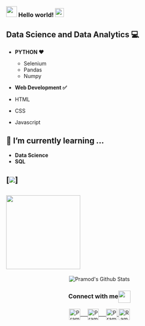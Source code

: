 ### <img src="https://github.com/rajput2107/rajput2107/blob/master/Assets/Hi.gif" width="29px"> Hello world!&nbsp;<img src="https://github.com/rajput2107/rajput2107/blob/master/Assets/Earth.gif" width="24px">


## Data Science and Data Analytics  💻

-   **PYTHON  ❤️**
    -   Selenium
    -   Pandas
    - Numpy
    
- **Web Development ✅**

-   HTML
-  CSS 
-  Javascript  

## 🌱  I’m currently learning ...

-   **Data Science**
-   **SQL**
## [![](https://raw.githubusercontent.com/rajput2107/rajput2107/master/Assets/Developer.gif)]
 ## <img align="center" src="https://raw.githubusercontent.com/rajput2107/rajput2107/master/Assets/Developer.gif" width="200px"/>

<p align="center">
<img align="center" src="https://github-readme-stats.vercel.app/api?username=RamonFidencio&&show_icons=true&theme=radical" alt="Pramod's Github Stats">
</p>  

<div align="center">
  <h3 align="center">Connect with me<img align="center" src="https://github.com/rajput2107/rajput2107/blob/master/Assets/Handshake.gif" height="33px" /></h3> 
</div>

<p align="center">
 <a href="https://www.linkedin.com/in/ramonfidencio/" target="blank">
  <img align="center" alt="Pramod's LinkedIn" width="30px" src="https://www.vectorlogo.zone/logos/linkedin/linkedin-icon.svg" /> &nbsp; &nbsp;
 </a>
 <a href="https://www.instagram.com/ramonfidencio/" target="blank">
  <img align="center" alt="Pramod's Instagram" width="30px" src="https://www.vectorlogo.zone/logos/instagram/instagram-icon.svg" /> &nbsp; &nbsp;
 </a>
 <a href="https://medium.com/@pramodrana2107" target="blank">
  <img align="center" alt="Pramod's Twitter" width="30px" src="https://www.vectorlogo.zone/logos/medium/medium-tile.svg" />
 </a> 
 <a href="mailto:ramonfidencio@hotmail.com" target="blank">
  <img align="center" alt="Ramon's Email" width="30px" src="https://www.vectorlogo.zone/logos/gmail/gmail-icon.svg" />
 </a> 
</p>

